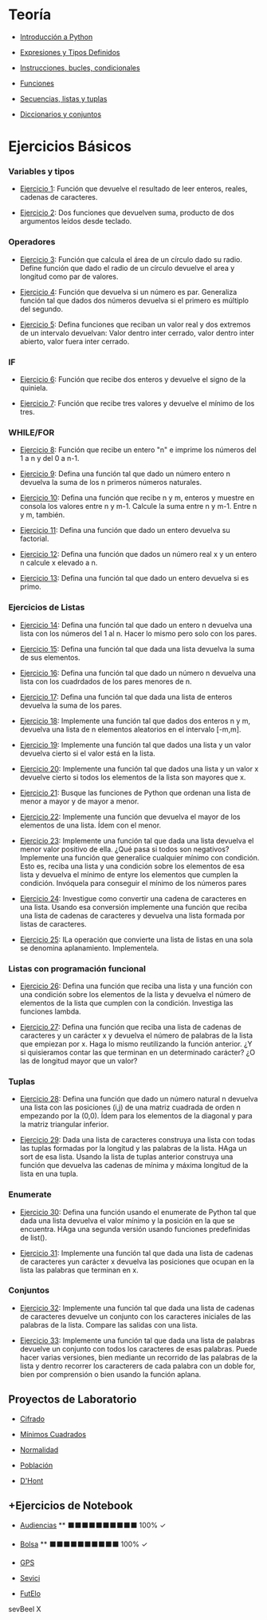 # Teoría

- [Introducción a Python](Notebooks_US2018/Intro_Python)

- [Expresiones y Tipos Definidos](Notebooks_US2018/2.Expresiones_Tipos_Definidos)

- [Instrucciones, bucles, condicionales](Notebooks_US2018/3.Instrucciones_Bucles_Condicionales)

- [Funciones](Notebooks_US2018/4.Funciones/)

- [Secuencias, listas y tuplas](Notebooks_US2018/5.Secu_Listas_Tuplas)

- [Diccionarios y conjuntos](Notebooks_US2018/6.Diccionarios_conjuntos)

# Ejercicios Básicos


### Variables y tipos

- [Ejercicio 1](EjerciciosBasicos/ejercicio1.py): Función que devuelve el resultado de leer enteros, reales, cadenas de caracteres.

- [Ejercicio 2](EjerciciosBasicos/ejercicio2.py): Dos funciones que devuelven suma, producto de dos argumentos leídos desde teclado.

### Operadores

- [Ejercicio 3](EjerciciosBasicos/ejercicio3.py): Función que calcula el área de un círculo dado su radio. Define función que dado el radio de un círculo devuelve el area y longitud como par de valores.

- [Ejercicio 4](EjerciciosBasicos/ejercicio4.py): Función que devuelva si un número es par. Generaliza función tal que dados dos números devuelva si el primero es múltiplo del segundo.

- [Ejercicio 5](EjerciciosBasicos/ejercicio5.py): Defina funciones que reciban un valor real y dos extremos de un intervalo devuelvan: Valor dentro inter cerrado, valor dentro inter abierto, valor fuera inter cerrado.


### IF
- [Ejercicio 6](EjerciciosBasicos/ejercicio6.py): Función que recibe dos enteros y devuelve el signo de la quiniela.

- [Ejercicio 7](EjerciciosBasicos/ejercicio7.py): Función que recibe tres valores y devuelve el mínimo de los tres.

### WHILE/FOR

- [Ejercicio 8](EjerciciosBasicos/ejercicio8.py): Función que recibe un entero "n" e imprime los números del 1 a n y del 0 a n-1.

- [Ejercicio 9](EjerciciosBasicos/ejercicio9.py): Defina una función tal que dado un número entero n devuelva la suma de los n primeros números naturales.

- [Ejercicio 10](EjerciciosBasicos/ejercicio10.py): Defina una función que recibe n y m, enteros y muestre en consola los valores entre n y m-1. Calcule la suma entre n y m-1. Entre n y m, también.

- [Ejercicio 11](EjerciciosBasicos/ejercicio11.py): Defina una función que dado un entero devuelva su factorial.

- [Ejercicio 12](EjerciciosBasicos/ejercicio12.py): Defina una función que dados un número real x y un entero n calcule x elevado a n.

- [Ejercicio 13](EjerciciosBasicos/ejercicio13.py): Defina una función tal que dado un entero devuelva si es primo.

### Ejercicios de Listas

- [Ejercicio 14](EjerciciosBasicos/ejercicio14.py): Defina una función tal que dado un entero n devuelva una lista con los números del 1 al n. Hacer lo mismo pero solo con los pares.

- [Ejercicio 15](EjerciciosBasicos/ejercicio15.py): Defina una función tal que dada una lista devuelva la suma de sus elementos.

- [Ejercicio 16](EjerciciosBasicos/ejercicio16.py): Defina una función tal que dado un número n devuelva una lista con los cuadrdados de los pares menores de n.

- [Ejercicio 17](EjerciciosBasicos/ejercicio17.py): Defina una función tal que dada una lista de enteros devuelva la suma de los pares.

- [Ejercicio 18](EjerciciosBasicos/ejercicio18.py): Implemente una función tal que dados dos enteros n y m, devuelva una lista de n elementos aleatorios en el intervalo [-m,m].

- [Ejercicio 19](EjerciciosBasicos/ejercicio19.py): Implemente una función tal que dados una lista y un valor devuelva cierto si el valor está en la lista.

- [Ejercicio 20](EjerciciosBasicos/ejercicio20.py): Implemente una función tal que dados una lista y un valor x devuelve cierto si todos los elementos de la lista son mayores que x.

- [Ejercicio 21](EjerciciosBasicos/ejercicio21.py): Busque las funciones de Python que ordenan una lista de menor a mayor y de mayor a menor.

- [Ejercicio 22](EjerciciosBasicos/ejercicio22.py): Implemente una función que devuelva el mayor de los elementos de una lista. Ídem con el menor.

- [Ejercicio 23](EjerciciosBasicos/ejercicio23.py): Implemente una función tal que dada una lista devuelva el menor valor positivo de ella. ¿Qué pasa si todos son negativos? Implemente una función que generalice cualquier mínimo con condición. Esto es, reciba una lista y una condición sobre los elementos de esa lista y devuelva el mínimo de entyre los elementos que cumplen la condición. Invóquela para conseguir el mínimo de los números pares

- [Ejercicio 24](EjerciciosBasicos/ejercicio24.py): Investigue como convertir una cadena de caracteres en una lista. Usando esa conversión implemente una función que reciba una lista de cadenas de caracteres y devuelva una lista formada por listas de caracteres.

- [Ejercicio 25](EjerciciosBasicos/ejercicio25.py): ILa operación que convierte una lista de listas en una sola se denomina aplanamiento. Implementela.

### Listas con programación funcional

- [Ejercicio 26](EjerciciosBasicos/ejercicio26.py): Defina una función que reciba una lista y una función con una condición sobre los elementos de la lista y devuelva el número de elementos de la lista que cumplen con la condición. Investiga las funciones lambda.

- [Ejercicio 27](EjerciciosBasicos/ejercicio27.py): Defina una función que reciba una lista de cadenas de caracteres y un carácter x y devuelva el número de palabras de la lista que empiezan por x. Haga lo mismo reutilizando la función anterior. ¿Y si quisieramos contar las que terminan en un determinado carácter? ¿O las de longitud mayor que un valor?

### Tuplas

- [Ejercicio 28](EjerciciosBasicos/ejercicio28.py): Defina una función que dado un número natural n devuelva una lista con las posiciones (i,j) de una matriz cuadrada de orden n empezando por la (0,0). Ídem para los elementos de la diagonal y para la matriz triangular inferior.

- [Ejercicio 29](EjerciciosBasicos/ejercicio29.py): Dada una lista de caracteres construya una lista con todas las tuplas formadas por la longitud y las palabras de la lista. HAga un sort de esa lista. Usando la lista de tuplas anterior construya una función que devuelva las cadenas de mínima y máxima longitud de la lista en una tupla.

### Enumerate

- [Ejercicio 30](EjerciciosBasicos/ejercicio30.py): Defina una función usando el enumerate de Python tal que dada una lista devuelva el valor mínimo y la posición en la que se encuentra. HAga una segunda versión usando funciones predefinidas de list().

- [Ejercicio 31](EjerciciosBasicos/ejercicio31.py): Implemente una función tal que dada una lista de cadenas de caracteres yun carácter x devuelva las posiciones que ocupan en la lista las palabras que terminan en x.

### Conjuntos

- [Ejercicio 32](EjerciciosBasicos/ejercicio32.py): Implemente una función tal que dada una lista de cadenas de caracteres devuelve un conjunto con los caracteres iniciales de las palabras de la lista. Compare las salidas con una lista.

- [Ejercicio 33](EjerciciosBasicos/ejercicio33.py): Implemente una función tal que dada una lista de palabras devuelve un conjunto con todos los caracteres de esas palabras. Puede hacer varias versiones, bien mediante un recorrido de las palabras de la lista y dentro recorrer los caracterers de cada palabra con un doble for, bien por comprensión o bien usando la función aplana.


## Proyectos de Laboratorio

- [Cifrado](Proyectos_LAB/Cifrado)

- [Mínimos Cuadrados](Proyectos_LAB/MinimosCuadrados)

- [Normalidad](Proyectos_LAB/Normalidad)

- [Población](Proyectos_LAB/Poblacion)

- [D'Hont](Proyectos_LAB/DHont)

## +Ejercicios de Notebook

- [Audiencias](Notebooks_Ejercicios/Audiencias) ** ⬛⬛⬛⬛⬛⬛⬛⬛⬛⬛ 100% ✓

- [Bolsa](Notebooks_Ejercicios/Bolsa) ** ⬛⬛⬛⬛⬛⬛⬛⬛⬛⬛ 100% ✓

- [GPS](Notebooks_Ejercicios/GPS)

- [Sevici](Notebooks_Ejercicios/Sevici)

- [FutElo](Notebooks_Ejercicios/FutElo)


sevBeel X
